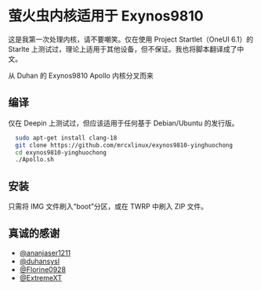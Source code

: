
# 萤火虫内核适用于 Exynos9810

这是我第一次处理内核，请不要嘲笑。仅在使用 Project Startlet（OneUI 6.1）的 Starlte 上测试过，理论上适用于其他设备，但不保证。我也将脚本翻译成了中文。

从 Duhan 的 Exynos9810 Apollo 内核分叉而来
## 编译
仅在 Deepin 上测试过，但应该适用于任何基于 Debian/Ubuntu 的发行版。

```bash
  sudo apt-get install clang-18
  git clone https://github.com/mrcxlinux/exynos9810-yinghuochong
  cd exynos9810-yinghuochong
  ./Apollo.sh
```
## 安装
只需将 IMG 文件刷入“boot”分区，或在 TWRP 中刷入 ZIP 文件。

## 真诚的感谢

- [@ananjaser1211](https://https://github.com/ananjaser1211)
- [@duhansysl](https://github.com/duhansysl)
- [@Florine0928](https://www.github.com/Florine0928)
- [@ExtremeXT](https://github.com/ExtremeXT)
